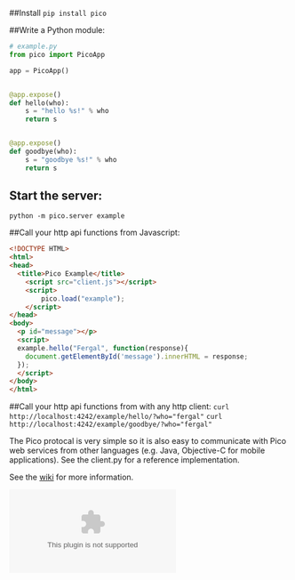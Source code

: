 ##Install
`pip install pico`


##Write a Python module:
```python
# example.py
from pico import PicoApp

app = PicoApp()


@app.expose()
def hello(who):
    s = "hello %s!" % who
    return s


@app.expose()
def goodbye(who):
    s = "goodbye %s!" % who
    return s

```

## Start the server:
`python -m pico.server example`

##Call your http api functions from Javascript:

```html
<!DOCTYPE HTML>
<html>
<head>
  <title>Pico Example</title>
    <script src="client.js"></script>
    <script>
        pico.load("example");
    </script>
</head>
<body>
  <p id="message"></p>
  <script>
  example.hello("Fergal", function(response){
    document.getElementById('message').innerHTML = response;  
  });
  </script>
</body>
</html>

```

##Call your http api functions from with any http client:
`curl http://localhost:4242/example/hello/?who="fergal"`
`curl http://localhost:4242/example/goodbye/?who="fergal"`




The Pico protocal is very simple so it is also easy to communicate with Pico web services from other languages (e.g. Java, Objective-C for mobile applications). See the client.py for a reference implementation.

See the [wiki](https://github.com/fergalwalsh/pico/wiki) for more information.


![](https://nojsstats.appspot.com/UA-34240929-1/github.com)
